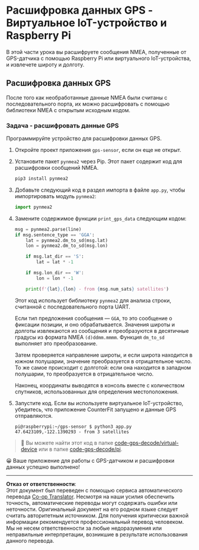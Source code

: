 <!--
CO_OP_TRANSLATOR_METADATA:
{
  "original_hash": "cbb8c285bc64c5192fae3368fb5077d2",
  "translation_date": "2025-08-27T00:49:31+00:00",
  "source_file": "3-transport/lessons/1-location-tracking/single-board-computer-gps-decode.md",
  "language_code": "ru"
}
-->
# Расшифровка данных GPS - Виртуальное IoT-устройство и Raspberry Pi

В этой части урока вы расшифруете сообщения NMEA, полученные от GPS-датчика с помощью Raspberry Pi или виртуального IoT-устройства, и извлечете широту и долготу.

## Расшифровка данных GPS

После того как необработанные данные NMEA были считаны с последовательного порта, их можно расшифровать с помощью библиотеки NMEA с открытым исходным кодом.

### Задача - расшифровать данные GPS

Программируйте устройство для расшифровки данных GPS.

1. Откройте проект приложения `gps-sensor`, если он еще не открыт.

1. Установите пакет `pynmea2` через Pip. Этот пакет содержит код для расшифровки сообщений NMEA.

    ```sh
    pip3 install pynmea2
    ```

1. Добавьте следующий код в раздел импорта в файле `app.py`, чтобы импортировать модуль `pynmea2`:

    ```python
    import pynmea2
    ```

1. Замените содержимое функции `print_gps_data` следующим кодом:

    ```python
    msg = pynmea2.parse(line)
    if msg.sentence_type == 'GGA':
        lat = pynmea2.dm_to_sd(msg.lat)
        lon = pynmea2.dm_to_sd(msg.lon)

        if msg.lat_dir == 'S':
            lat = lat * -1

        if msg.lon_dir == 'W':
            lon = lon * -1

        print(f'{lat},{lon} - from {msg.num_sats} satellites')
    ```

    Этот код использует библиотеку `pynmea2` для анализа строки, считанной с последовательного порта UART.

    Если тип предложения сообщения — `GGA`, то это сообщение о фиксации позиции, и оно обрабатывается. Значения широты и долготы извлекаются из сообщения и преобразуются в десятичные градусы из формата NMEA `(d)ddmm.mmmm`. Функция `dm_to_sd` выполняет это преобразование.

    Затем проверяется направление широты, и если широта находится в южном полушарии, значение преобразуется в отрицательное число. То же самое происходит с долготой: если она находится в западном полушарии, то преобразуется в отрицательное число.

    Наконец, координаты выводятся в консоль вместе с количеством спутников, использованных для определения местоположения.

1. Запустите код. Если вы используете виртуальное IoT-устройство, убедитесь, что приложение CounterFit запущено и данные GPS отправляются.

    ```output
    pi@raspberrypi:~/gps-sensor $ python3 app.py 
    47.6423109,-122.1390293 - from 3 satellites
    ```

> 💁 Вы можете найти этот код в папке [code-gps-decode/virtual-device](../../../../../3-transport/lessons/1-location-tracking/code-gps-decode/virtual-device) или в папке [code-gps-decode/pi](../../../../../3-transport/lessons/1-location-tracking/code-gps-decode/pi).

😀 Ваше приложение для работы с GPS-датчиком и расшифровки данных успешно выполнено!

---

**Отказ от ответственности**:  
Этот документ был переведен с помощью сервиса автоматического перевода [Co-op Translator](https://github.com/Azure/co-op-translator). Несмотря на наши усилия обеспечить точность, автоматические переводы могут содержать ошибки или неточности. Оригинальный документ на его родном языке следует считать авторитетным источником. Для получения критически важной информации рекомендуется профессиональный перевод человеком. Мы не несем ответственности за любые недоразумения или неправильные интерпретации, возникшие в результате использования данного перевода.